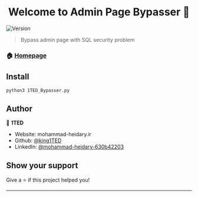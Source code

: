 <h1 align="center">Welcome to Admin Page Bypasser 👋</h1>
<p>
  <img alt="Version" src="https://img.shields.io/badge/version-1.0.0-blue.svg?cacheSeconds=2592000" />
</p>

> Bypass admin page with SQL security problem

### 🏠 [Homepage](https://github.com/king1TED/AdminPageBypasser)

## Install

```sh
python3 1TED_Bypasser.py
```

## Author

👤 **1TED**

* Website: mohammad-heidary.ir
* Github: [@king1TED](https://github.com/king1TED)
* LinkedIn: [@mohammad-heidary-630b42203](https://linkedin.com/in/mohammad-heidary-630b42203)

## Show your support

Give a ⭐️ if this project helped you!

***
